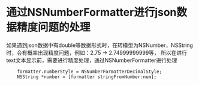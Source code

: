 # 通过NSNumberFormatter进行json数据精度问题的处理
  如果遇到json数据中有double等数据形式时，在转模型为NSNumber，NSString时，会有概率出现精度问题，例如：2.75 -> 2.74999999999等，
  所以在进行text文本显示前，需要进行精度处理，通过NSNumberFormatter进行处理
  ```NSNumberFormatter *formatter = [[NSNumberFormatter alloc] init];
     formatter.numberStyle = NSNumberFormatterDecimalStyle;
     NSString *number = [formatter stringFromNumber:num];
  ```

